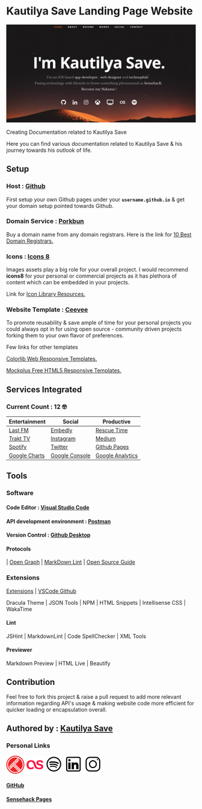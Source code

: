 # Kautilya Save Landing Page Website

![alt text][Kautilya Homepage]

[Kautilya Homepage]: https://github.com/SensehacK/SensehacK.github.io/blob/master/assets/readMe/homepage.png "Kautilya Save - Sensehack"

Creating Documentation related to Kautilya Save

Here you can find various documentation related to Kautilya Save & his journey towards his outlook of life.

## Setup

### Host : [Github](https://github.com/ "Kautilya Save - Sensehack")

First setup your own Github pages under your **``username.github.io``** & get your domain setup pointed towards Github.

### Domain Service : [Porkbun](https://porkbun.com/ "Kautilya Save - Sensehack")

Buy a domain name from any domain registrars. Here is the link for [10 Best Domain Registrars.](https://hostingfacts.com/domain-registrars/ "Kautilya Save - Sensehack")

### Icons :  [Icons 8](https://icons8.com/ "Kautilya Save - Sensehack")

Images assets play a big role for your overall project. I would recommend **icons8** for your personal or commercial projects as it has plethora of content which can be embedded in your projects.

Link for [Icon Library Resources.](https://www.keycdn.com/blog/icon-library "Kautilya Save - Sensehack")

### Website Template : [Ceevee](https://www.styleshout.com/free-templates/ceevee/ "Kautilya Save - Sensehack")

To promote reusability & save ample of time for your personal projects you could always opt in for using open source - community driven projects forking them to your own flavor of preferences.

Few links for other templates

[Colorlib Web Responsive Templates.](https://colorlib.com/wp/free-responsive-website-templates/ "Kautilya Save - Sensehack")

[Mockplus Free HTML5 Responsive Templates.](https://www.mockplus.com/blog/post/free-responsive-html5-web-design-templates "Kautilya Save - Sensehack")

## Services Integrated

### Current Count : 12 🤓

| Entertainment |    Social     | Productive |
| ------------- | ------------- | ------------- |
| [Last FM](https://www.last.fm/ "Kautilya Save - Sensehack")  |  [Embedly](https://embed.ly/ "Kautilya Save - Sensehack") | [Rescue Time](https://www.rescuetime.com/ "Kautilya Save - Sensehack") |
| [Trakt TV](https://trakt.tv/ "Kautilya Save - Sensehack") |  [Instagram](https://www.instagram.com/ "Kautilya Save - Sensehack") | [Medium](https://medium.com/ "Kautilya Save - Sensehack") |
| [Spotify](https://www.spotify.com/ "Kautilya Save - Sensehack") |  [Twitter](https://twitter.com/ "Kautilya Save - Sensehack") | [Github Pages](https://pages.github.com/ "Kautilya Save - Sensehack")
| [Google Charts](https://developers.google.com/chart/ "Kautilya Save - Sensehack")   |    [Google Console](https://search.google.com/search-console "Kautilya Save - Sensehack")   |    [Google Analytics](https://analytics.google.com/analytics/web/ "Kautilya Save - Sensehack") |

## Tools

### Software

#### Code Editor : [Visual Studio Code](https://code.visualstudio.com/ "Kautilya Save - Sensehack")

#### API development environment  : [Postman](https://www.getpostman.com/ "Kautilya Save - Sensehack")

#### Version Control : [Github Desktop](https://desktop.github.com/ "Kautilya Save - Sensehack")

#### Protocols

| [Open Graph](http://ogp.me/ "Kautilya Save - Sensehack") |    [MarkDown Lint](https://github.com/DavidAnson/markdownlint/blob/v0.11.0/doc/Rules.md "Kautilya Save - Sensehack")       | [Open Source Guide](https://opensource.guide/ "Kautilya Save - Sensehack")

### Extensions

[Extensions](https://marketplace.visualstudio.com/VSCode "Kautilya Save - Sensehack") | [VSCode Github](https://github.com/Microsoft/vscode "Kautilya Save - Sensehack")

Dracula Theme | JSON Tools | NPM | HTML Snippets | Intellisense CSS | WakaTime

#### Lint

JSHint | MarkdownLint | Code SpellChecker | XML Tools

#### Previewer

Markdown Preview | HTML Live | Beautify

## Contribution

Feel free to fork this project & raise a pull request to add more relevant information regarding API's usage & making website code more efficient for quicker loading or encapsulation overall.

## Authored by : [Kautilya Save](https://kautilya.design)

### Personal Links

[![TraktTV](https://github.com/SensehacK/SensehacK.github.io/blob/master/assets/icons8/trakttv-48.png)](https://trakt.tv/user/SensehacK)    [![LastFm](https://github.com/SensehacK/SensehacK.github.io/blob/master/assets/icons8/lastfm-48.png)](https://www.last.fm/user/Sensehack)      [![Spotify](https://github.com/SensehacK/SensehacK.github.io/blob/master/assets/icons8/icons8-spotify-48.png)](https://open.spotify.com/user/sensehack)     [![LinkedIn](https://github.com/SensehacK/SensehacK.github.io/blob/master/assets/icons8/icons8-linkedin-48.png)](https://www.linkedin.com/in/kautilyasave/)    [![Instagram](https://github.com/SensehacK/SensehacK.github.io/blob/master/assets/icons8/icons8-instagram-48.png)](https://instagram.com/sensehack/)

#### [GitHub](https://github.com/SensehacK)

#### [Sensehack Pages](https://sensehack.github.io/)
